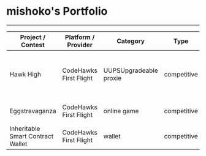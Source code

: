 # mishoko's Portfolio

---

| Project / Contest                 | Platform / Provider    | Category               | Type        | Ranking/ Severity | Findings                                                                                                                                                                                                                                                                                                                                                                                                                                                                                                                                                                     | Reference                                                                                                             | Period   |
| --------------------------------- | ---------------------- | ---------------------- | ----------- | ----------------- | ---------------------------------------------------------------------------------------------------------------------------------------------------------------------------------------------------------------------------------------------------------------------------------------------------------------------------------------------------------------------------------------------------------------------------------------------------------------------------------------------------------------------------------------------------------------------------- | --------------------------------------------------------------------------------------------------------------------- | -------- |
| Hawk High                         | CodeHawks First Flight | UUPSUpgradeable proxie | competitive | 5/143             | [H-1](https://codehawks.cyfrin.io/c/2025-05-hawk-high/s/935), [H-2](https://codehawks.cyfrin.io/c/2025-05-hawk-high/s/501), [H-3](https://codehawks.cyfrin.io/c/2025-05-hawk-high/s/620), [H-4](https://codehawks.cyfrin.io/c/2025-05-hawk-high/s/590), [M-1](https://codehawks.cyfrin.io/c/2025-05-hawk-high/s/566), [M-2](https://codehawks.cyfrin.io/c/2025-05-hawk-high/s/631), [L-1](https://codehawks.cyfrin.io/c/2025-05-hawk-high/s/502), [L-2](https://codehawks.cyfrin.io/c/2025-05-hawk-high/s/626), [L-3](https://codehawks.cyfrin.io/c/2025-05-hawk-high/s/922) | [FF#39](https://codehawks.cyfrin.io/c/2025-05-hawk-high/results?lt=contest&page=1&sc=xp&sj=reward&t=leaderboard)      | May 2025 |
| Eggstravaganza                    | CodeHawks First Flight | online game            | competitive | 14/137            | [H-1](https://codehawks.cyfrin.io/c/2025-04-eggstravaganza/s/106), [H-2](https://codehawks.cyfrin.io/c/2025-04-eggstravaganza/s/112), [M-1](https://codehawks.cyfrin.io/c/2025-04-eggstravaganza/s/108), [L-1](https://codehawks.cyfrin.io/c/2025-04-eggstravaganza/s/117), [L-2](https://codehawks.cyfrin.io/c/2025-04-eggstravaganza/s/119)                                                                                                                                                                                                                                | [FF#37](https://codehawks.cyfrin.io/c/2025-04-eggstravaganza/results?lt=contest&page=1&sc=xp&sj=reward&t=leaderboard) | Apr 2025 |
| Inheritable Smart Contract Wallet | CodeHawks First Flight | wallet                 | competitive | 49/145            | [H-1](https://codehawks.cyfrin.io/c/2025-03-inheritable-smart-contract-wallet/s/449), [H-2](https://codehawks.cyfrin.io/c/2025-03-inheritable-smart-contract-wallet/s/506), [H-3](https://codehawks.cyfrin.io/c/2025-03-inheritable-smart-contract-wallet/s/626), [M-1](https://codehawks.cyfrin.io/c/2025-03-inheritable-smart-contract-wallet/s/561)                                                                                                                                                                                                                       | [FF#35](https://codehawks.cyfrin.io/c/2025-03-inheritable-smart-contract-wallet)                                      | Mar 2025 |
